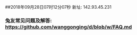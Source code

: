 ##2018年09月28日07时12分07秒 新址: 142.93.45.231
### 兔友常见问题及解答: https://github.com/wanggonging/d/blob/w/FAQ.md
